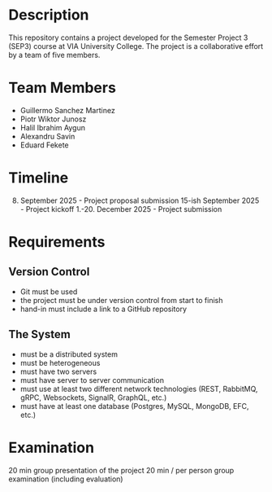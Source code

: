# Description
This repository contains a project developed for the Semester Project 3 (SEP3) course at VIA University College. The project is a collaborative effort by a team of five members.

# Team Members
- Guillermo Sanchez Martinez
- Piotr Wiktor Junosz
- Halil Ibrahim Aygun
- Alexandru Savin
- Eduard Fekete

# Timeline
8. September 2025 - Project proposal submission
15-ish September 2025 - Project kickoff
1.-20. December 2025 - Project submission

# Requirements
## Version Control
- Git must be used
- the project must be under version control from start to finish
- hand-in must include a link to a GitHub repository
## The System
- must be a distributed system
- must be heterogeneous
- must have two servers
- must have server to server communication
- must use at least two different network technologies (REST, RabbitMQ, gRPC, Websockets, SignalR, GraphQL, etc.)
- must have at least one database (Postgres, MySQL, MongoDB, EFC, etc.)

# Examination
20 min group presentation of the project
20 min / per person group examination (including evaluation)